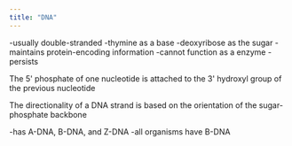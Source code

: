 ```yaml
---
title: "DNA"
---
```

-usually double-stranded
-thymine as a base
-deoxyribose as the sugar
-maintains protein-encoding information
-cannot function as a enzyme
-persists

The 5' phosphate of one nucleotide is attached to the 3' hydroxyl group of the previous nucleotide

The directionality of a DNA strand is based on the orientation of the sugar-phosphate backbone

-has A-DNA, B-DNA, and Z-DNA
-all organisms have B-DNA


